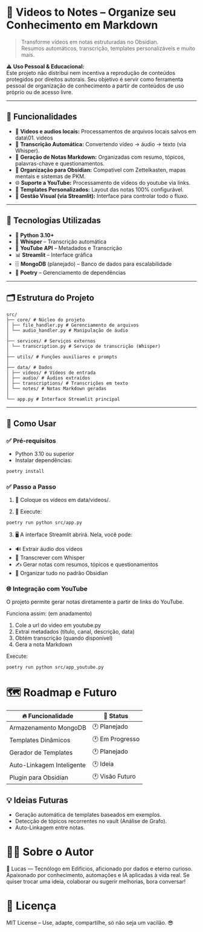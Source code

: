 # 🎥 Videos to Notes – Organize seu Conhecimento em Markdown

> Transforme vídeos em notas estruturadas no Obsidian.  
Resumos automáticos, transcrição, templates personalizáveis e muito mais.  

⚠️ **Uso Pessoal & Educacional:**  
Este projeto não distribui nem incentiva a reprodução de conteúdos protegidos por direitos autorais. Seu objetivo é servir como ferramenta pessoal de organização de conhecimento a partir de conteúdos de uso próprio ou de acesso livre.

---

## 🧠 Funcionalidades
- 🎥 **Videos e audios locais:** Processamentos de arquivos locais salvos em data\01. videos
- 🎯 **Transcrição Automática:** Convertendo vídeo → áudio → texto (via Whisper).
- 📝 **Geração de Notas Markdown:** Organizadas com resumo, tópicos, palavras-chave e questionamentos.
- 🔗 **Organização para Obsidian:** Compatível com Zettelkasten, mapas mentais e sistemas de PKM.
- 🌐 **Suporte a YouTube:** Processamento de vídeos do youtube via links.
- 🎨 **Templates Personalizados:** Layout das notas 100% configurável.
- 📂 **Gestão Visual (via Streamlit):** Interface para controlar todo o fluxo.

---

## 🚀 Tecnologias Utilizadas
- 🐍 **Python 3.10+**
- 📜 **Whisper** – Transcrição automática
- 🎥 **YouTube API** – Metadados e Transcrição
- 📊 **Streamlit** – Interface gráfica
- 🗄️ **MongoDB** (planejado) – Banco de dados para escalabilidade
- 🧠 **Poetry** – Gerenciamento de dependências

---
## 🗂️ Estrutura do Projeto
```
src/
├── core/ # Núcleo do projeto
│ ├── file_handler.py # Gerenciamento de arquivos
│ └── audio_handler.py # Manipulação de áudio
│
├── services/ # Serviços externos
│ └── transcription.py # Serviço de transcrição (Whisper)
│
├── utils/ # Funções auxiliares e prompts
│
├── data/ # Dados
│ ├── videos/ # Vídeos de entrada
│ ├── audio/ # Áudios extraídos
│ ├── transcriptions/ # Transcrições em texto
│ └── notes/ # Notas Markdown geradas
│
└── app.py # Interface Streamlit principal
```

---
## 🚀 Como Usar

### ✅ Pré-requisitos
- Python 3.10 ou superior
- Instalar dependências:

```bash
poetry install
```

### ✅ Passo a Passo
1. 🎥 Coloque os vídeos em data/videos/.

2. 🚀 Execute:
```bash
poetry run python src/app.py
```
3. 🖥️ A interface Streamlit abrirá. Nela, você pode:
- 🔊 Extrair áudio dos vídeos
- 📝 Transcrever com Whisper
- ✍️ Gerar notas com resumos, tópicos e questionamentos
- 🎯 Organizar tudo no padrão Obsidian

### 🌐 Integração com YouTube
O projeto permite gerar notas diretamente a partir de links do YouTube.

Funciona assim: (em anadamento)
1. Cole a url do video em youtube.py
2. Extrai metadados (título, canal, descrição, data)
3. Obtém transcrição (quando disponível)
4. Gera a nota Markdown

Execute:
```bash
poetry run python src/app_youtube.py
```

# 🗺️ Roadmap e Futuro
|🔥 Funcionalidade|🚧 Status|
|------------------|--------|
|Armazenamento MongoDB|🕐 Planejado|
|Templates Dinâmicos|🕐 Em Progresso|
|Gerador de Templates|🕐 Planejado|
|Auto-Linkagem Inteligente|🕐 Ideia|
|Plugin para Obsidian|🕐 Visão Futuro|

## 💡 Ideias Futuras
- Geração automática de templates baseados em exemplos.
- Detecção de tópicos recorrentes no vault (Análise de Grafo).
- Auto-Linkagem entre notas.

# 🙋‍♂️ Sobre o Autor
👋 Lucas — Tecnólogo em Edifícios, aficionado por dados e eterno curioso.
Apaixonado por conhecimento, automações e IA aplicadas à vida real.
Se quiser trocar uma ideia, colaborar ou sugerir melhorias, bora conversar!

# 📜 Licença
MIT License – Use, adapte, compartilhe, só não seja um vacilão. 😎